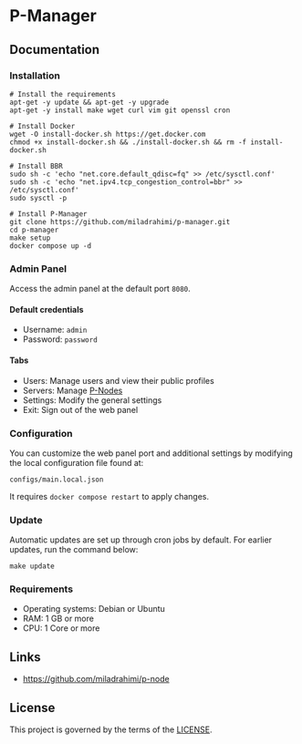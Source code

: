 # P-Manager

## Documentation

### Installation

```shell
# Install the requirements
apt-get -y update && apt-get -y upgrade
apt-get -y install make wget curl vim git openssl cron
```

```shell
# Install Docker
wget -O install-docker.sh https://get.docker.com
chmod +x install-docker.sh && ./install-docker.sh && rm -f install-docker.sh
```

```shell
# Install BBR
sudo sh -c 'echo "net.core.default_qdisc=fq" >> /etc/sysctl.conf'
sudo sh -c 'echo "net.ipv4.tcp_congestion_control=bbr" >> /etc/sysctl.conf'
sudo sysctl -p
```

```shell
# Install P-Manager
git clone https://github.com/miladrahimi/p-manager.git
cd p-manager
make setup
docker compose up -d
```

### Admin Panel

Access the admin panel at the default port `8080`.

#### Default credentials

* Username: `admin`
* Password: `password`

#### Tabs

* Users: Manage users and view their public profiles
* Servers: Manage [P-Nodes](https://github.com/miladrahimi/p-node)
* Settings: Modify the general settings
* Exit: Sign out of the web panel

### Configuration

You can customize the web panel port and additional settings by modifying the local configuration file found at:

```shell
configs/main.local.json
```

It requires `docker compose restart` to apply changes.

### Update

Automatic updates are set up through cron jobs by default.
For earlier updates, run the command below:

``` shell
make update
```

### Requirements

 * Operating systems: Debian or Ubuntu
 * RAM: 1 GB or more
 * CPU: 1 Core or more

## Links

* https://github.com/miladrahimi/p-node

## License

This project is governed by the terms of the [LICENSE](LICENSE.md).
